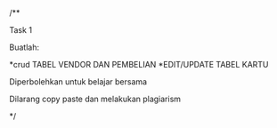 /**

Task 1

Buatlah:

*crud TABEL VENDOR DAN PEMBELIAN
*EDIT/UPDATE TABEL KARTU

Diperbolehkan untuk belajar bersama

Dilarang copy paste dan melakukan plagiarism

*/
